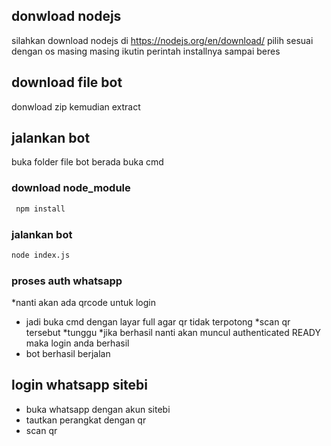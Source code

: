 ## donwload nodejs
silahkan download nodejs di https://nodejs.org/en/download/
pilih sesuai dengan os masing masing
ikutin perintah installnya sampai beres

## download file bot 
donwload zip 
kemudian extract

## jalankan bot
buka folder file bot berada
buka cmd
### download node_module
```bash
 npm install
 ```
 ### jalankan bot
 ```bash
 node index.js
 ```
 ### proses auth whatsapp
 *nanti akan ada qrcode untuk login
 * jadi buka cmd dengan layar full agar qr tidak terpotong
 *scan qr tersebut
 *tunggu
 *jika berhasil nanti akan muncul authenticated READY maka login anda berhasil
 * bot berhasil berjalan
 
 
 ## login whatsapp sitebi
* buka whatsapp dengan akun sitebi
* tautkan perangkat dengan qr
* scan qr
